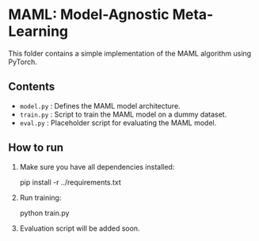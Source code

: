 # MAML: Model-Agnostic Meta-Learning

This folder contains a simple implementation of the MAML algorithm using PyTorch.

## Contents

- `model.py` : Defines the MAML model architecture.
- `train.py` : Script to train the MAML model on a dummy dataset.
- `eval.py` : Placeholder script for evaluating the MAML model.

## How to run

1. Make sure you have all dependencies installed:

    pip install -r ../requirements.txt

2. Run training:

    python train.py

3. Evaluation script will be added soon.